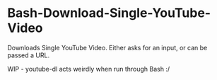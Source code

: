 # Bash-Download-Single-YouTube-Video
Downloads Single YouTube Video. Either asks for an input, or can be passed a URL.


WIP - youtube-dl acts weirdly when run through Bash :/
